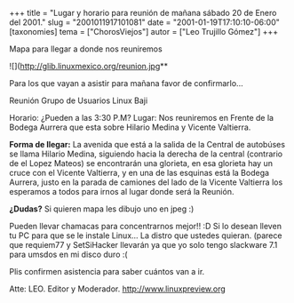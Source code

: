 +++
title = "Lugar  y horario para reunión de mañana sábado 20 de Enero del 2001."
slug = "2001011917101081"
date = "2001-01-19T17:10:10-06:00"
[taxonomies]
tema = ["ChorosViejos"]
autor = ["Leo Trujillo Gómez"]
+++

Mapa para llegar a donde nos reuniremos

![](http://glib.linuxmexico.org/reunion.jpg**

Para los que vayan a asistir para mañana favor de confirmarlo...

Reunión Grupo de Usuarios Linux Baji

Horario: ¿Pueden a las 3:30 P.M?
Lugar: Nos reuniremos en Frente de la Bodega Aurrera que esta sobre
Hilario Medina y Vicente Valtierra.

**Forma de llegar:** La avenida que está a la salida de la Central de
autobúses se llama Hilario Medina, siguiendo hacia la derecha de la
central (contrario de el Lopez Mateos) se encontrarán una glorieta, en
esa glorieta hay un cruce con el Vicente Valtierra, y en una de las
esquinas está la Bodega Aurrera, justo en la parada de camiones del lado
de la Vicente Valtierra los esperamos a todos para irnos al lugar donde
será la Reunión.

**¿Dudas?** Si quieren mapa les dibujo uno en jpeg :)

Pueden llevar chamacas para concentrarnos mejor!! :D Si lo desean lleven
tu PC para que se le instale Linux... La distro que ustedes quieran.
(parece que requiem77 y SetSiHacker llevarán ya que yo solo tengo
slackware 7.1 para umsdos en mi disco duro :(

Plis confirmen asistencia para saber cuántos van a ir.

Atte: LEO.
Editor y Moderador.
<http://www.linuxpreview.org>
